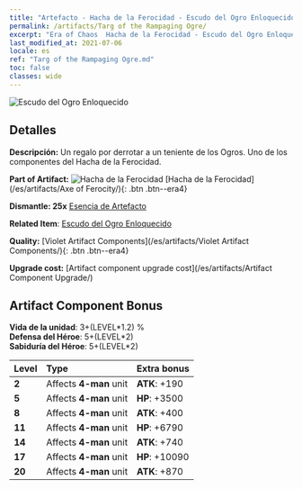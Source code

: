 ```yaml
---
title: "Artefacto - Hacha de la Ferocidad - Escudo del Ogro Enloquecido"
permalink: /artifacts/Targ of the Rampaging Ogre/
excerpt: "Era of Chaos  Hacha de la Ferocidad - Escudo del Ogro Enloquecido. Un regalo por derrotar a un teniente de los Ogros. Uno de los componentes del Hacha de la Ferocidad."
last_modified_at: 2021-07-06
locale: es
ref: "Targ of the Rampaging Ogre.md"
toc: false
classes: wide
---
```


 ![Escudo del Ogro Enloquecido](/images/t/artifact_40312.png)



## Detalles

 **Descripción:** Un regalo por derrotar a un teniente de los Ogros. Uno de los componentes del Hacha de la Ferocidad.

 **Part of Artifact:** ![Hacha de la Ferocidad](/images/t/icon_artifact_31.png) [Hacha de la Ferocidad](/es/artifacts/Axe of Ferocity/){: .btn .btn--era4}

 **Dismantle: 25x** [Esencia de Artefacto](/ItemsES/con_905/)

 **Related Item**: [Escudo del Ogro Enloquecido](/ItemsES/art_126/)

 **Quality:** [Violet Artifact Components](/es/artifacts/Violet Artifact Components/){: .btn .btn--era4}

 **Upgrade cost:** [Artifact component upgrade cost](/es/artifacts/Artifact Component Upgrade/)

## Artifact Component Bonus

  **Vida de la unidad**: 3+(LEVEL\*1.2) %<br/>**Defensa del Héroe**: 5+(LEVEL\*2)<br/>**Sabiduría del Héroe**: 5+(LEVEL\*2)

  |  Level  | Type |    Extra bonus  | 
  |:--------|:-----|:----------------| 
  | **2** | Affects **4-man** unit | **ATK**: +190 | 
  | **5** | Affects **4-man** unit | **HP**: +3500 | 
  | **8** | Affects **4-man** unit | **ATK**: +400 | 
  | **11** | Affects **4-man** unit | **HP**: +6790 | 
  | **14** | Affects **4-man** unit | **ATK**: +740 | 
  | **17** | Affects **4-man** unit | **HP**: +10090 | 
  | **20** | Affects **4-man** unit | **ATK**: +870 | 
